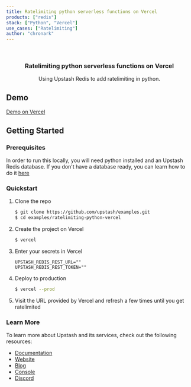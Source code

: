 ```yaml
---
title: Ratelimiting python serverless functions on Vercel
products: ["redis"]
stack: ["Python", "Vercel"]
use_cases: ["Ratelimiting"]
author: "chronark"
---
```



<br />
<div align="center">


  <h3 align="center">Ratelimiting python serverless functions on Vercel</h3>

  <p align="center">
    Using Upstash Redis to add ratelimiting in python.

  </p>
</div>




## Demo

[Demo on Vercel](https://examples-ratelimiting-python-vercel.vercel.app )



## Getting Started

### Prerequisites

In order to run this locally, you will need python installed and an Upstash Redis database.
If you don't have a database ready, you can learn how to do it [here](https://docs.upstash.com/redis)

### Quickstart


1. Clone the repo
   ```sh
   $ git clone https://github.com/upstash/examples.git
   $ cd examples/ratelimiting-python-vercel
   ```
2. Create the project on Vercel
   ```sh
   $ vercel
   ```

3. Enter your secrets in Vercel
   ```.env
   UPSTASH_REDIS_REST_URL=""
   UPSTASH_REDIS_REST_TOKEN=""
   ```
4. Deploy to production
   ```sh
   $ vercel --prod
   ```

5. Visit the URL provided by Vercel and refresh a few times until you get ratelimited

### Learn More

To learn more about Upstash and its services, check out the following resources:

- [Documentation](https://docs.upstash.com)
- [Website](https://upstash.com)
- [Blog](https://upstash.com/blog)
- [Console](https://console.upstash.com)
- [Discord](https://upstash.com/discord)